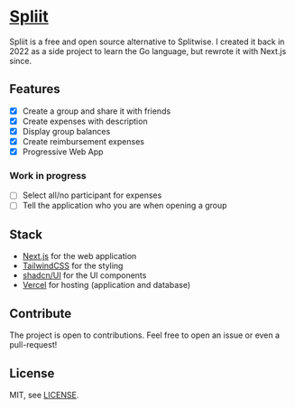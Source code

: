 # [Spliit](https://spliit.app)

Spliit is a free and open source alternative to Splitwise. I created it back in 2022 as a side project to learn the Go language, but rewrote it with Next.js since.

## Features

- [x] Create a group and share it with friends
- [x] Create expenses with description
- [x] Display group balances
- [x] Create reimbursement expenses
- [x] Progressive Web App

### Work in progress

- [ ] Select all/no participant for expenses
- [ ] Tell the application who you are when opening a group

## Stack

- [Next.js](https://nextjs.org/) for the web application
- [TailwindCSS](https://tailwindcss.com/) for the styling
- [shadcn/UI](https://ui.shadcn.com/) for the UI components
- [Vercel](https://vercel.com/) for hosting (application and database)

## Contribute

The project is open to contributions. Feel free to open an issue or even a pull-request!

## License

MIT, see [LICENSE](./LICENSE).
